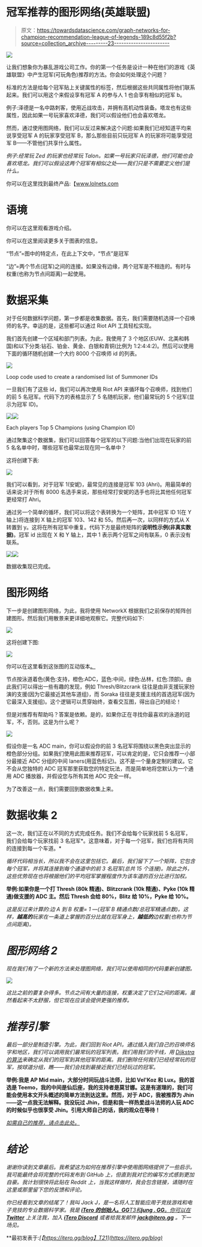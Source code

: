 # 冠军推荐的图形网络(英雄联盟)

> 原文：<https://towardsdatascience.com/graph-networks-for-champion-recommendation-league-of-legends-189c8d55f2b?source=collection_archive---------23----------------------->

![](img/a9068ea3ccaba1d90028a51975c17385.png)

让我们想象你为暴乱游戏公司工作。你的第一个任务是设计一种在他们的游戏《英雄联盟》中产生冠军(可玩角色)推荐的方法。你会如何处理这个问题？

标准的方法是给每个冠军贴上关键属性的标签，然后根据这些共同属性将他们联系起来。我们可以用这个来假设享有冠军 A 的参与人 1 也会享有相似的冠军 b。

例子:泽德是一名中路刺客，使用近战攻击，并拥有高机动性装备。塔龙也有这些属性，因此如果一号玩家喜欢泽德，我们可以假设他们也会喜欢塔龙。

然而，通过使用图网络，我们可以反过来解决这个问题:如果我们已经知道平均来说享受冠军 A 的玩家享受冠军 B，那么那些目前只玩冠军 A 的玩家将可能享受冠军 B——不管他们共享什么属性。

*例子:经常玩 Zed 的玩家也经常玩 Talon。如果一号玩家只玩泽德，他们可能也会喜欢塔龙。我们可以假设这两个冠军有相似之处——我们只是不需要定义他们是什么。*

你可以在这里找到最终产品:【www.lolnets.com 

# 语境

你可以在这里观看游戏介绍。

你可以在这里阅读更多关于图表的信息。

“节点”=图中的特定点，在此上下文中，“节点”是冠军

“边”=两个节点(冠军)之间的连接。如果没有边缘，两个冠军是不相连的。有时与权重(也称为节点间距离)一起使用。

# **数据采集**

对于任何数据科学问题，第一步都是收集数据。首先，我们需要随机选择一个召唤师的名字。幸运的是，这些都可以通过 Riot API 工具轻松实现。

我们首先创建一个区域和部门列表。为此，我使用了 3 个地区(EUW、北美和韩国)和以下分类:钻石、铂金、黄金、白银和青铜(比例为 1:2:4:4:2)。然后可以使用下面的循环随机创建一个大约 8000 个召唤师 id 的列表。

![](img/524735c526833c6c6e469e93bc5e1426.png)

Loop code used to create a randomised list of Summoner IDs

一旦我们有了这些 id，我们可以再次使用 Riot API 来循环每个召唤师，找到他们的前 5 名冠军。代码下方的表格显示了 5 名随机玩家，他们最常玩的 5 个冠军(显示为冠军 ID)。

![](img/36b3c0c1d0e2bb26e59a5089cc990cc4.png)![](img/383e0711d8e2ff7523837cef498ef60b.png)

Each players Top 5 Champions (using Champion ID)

通过聚集这个数据集，我们可以回答每个冠军的以下问题:当他们出现在玩家的前 5 名名单中时，哪些冠军也最常出现在同一名单中？

这将创建下表:

![](img/f6e00daba72678ea27280ab5a7ae1ef9.png)

我们可以看到，对于冠军 1(安妮)，最常见的连接是冠军 103 (Ahri)。用最简单的话来说:对于所有 8000 名选手来说，那些经常打安妮的选手也将比其他任何冠军更经常打 Ahri。

通过另一个简单的循环，我们可以将这个表转换为一个矩阵，其中冠军 ID 1(在 Y 轴上)将连接到 X 轴上的冠军 103、142 和 55。然后再一次，以同样的方式从 X 转置到 y。这将在所有冠军中重复。代码下方是最终矩阵的**说明性示例(非真实数据)**。冠军 id 出现在 X 和 Y 轴上，其中 1 表示两个冠军之间有联系，0 表示没有联系。

![](img/75b0148d4582ba8c3a1926e94f452893.png)![](img/8aa7abc92645431573649ad28cf5772a.png)

数据收集现已完成。

# 图形网络

下一步是创建图形网络，为此，我将使用 NetworkX 根据我们之前保存的矩阵创建图形。然后我们用散景来更详细地观察它。完整代码如下:

![](img/4265b342eb3fe4f97cd9860b0e13e01e.png)

这将创建下图:

![](img/a9068ea3ccaba1d90028a51975c17385.png)

你可以在这里看到这张图的互动版本[。](https://www.lolnets.com/graph)

节点按泳道着色(黄色:支持，橙色:ADC，蓝色:中间，绿色:丛林，红色:顶部)。由此我们可以得出一些有趣的发现，例如 Thresh/Blitzcrank 往往是由非支援玩家扮演的支援(因为它最接近其他车道组)，而 Soraka 往往是支援主线的首选冠军(因为它最深入支援组)。这个逻辑可以贯穿始终，查看交互图，得出自己的结论！

但是对推荐有帮助吗？答案是依赖。是的，如果你正在寻找你最喜欢的泳道的冠军，不，否则。这是为什么呢？

![](img/57a38a0fac8d1a257539e5f7eb426987.png)

假设你是一名 ADC main，你可以假设你的前 3 名冠军将围绕以黑色突出显示的橙色部分分组。如果我们使用此图来推荐冠军，可以肯定的是，它只会推荐一小部分最接近 ADC 分组的中间 laners(用蓝色标记)。这不是一个量身定制的建议。它不会从您独特的 ADC 冠军那里获取您的特定玩法，而是简单地将您默认为一个通用 ADC 播放器，并假设您与所有其他 ADC 完全一样。

为了改善这一点，我们需要回到数据收集上来。

# 数据收集 2

这一次，我们正在以不同的方式完成任务。我们不会给每个玩家找前 5 名冠军，我们会给每个玩家找前 3 名冠军*。这意味着，对于每一个冠军，我们也将有共同的连接到每一个车道。*

*循环代码相当长，所以我不会在这里包括它。最后，我们留下了一个矩阵，它包含每个冠军，并将其连接到每个通道中的前 3 名冠军(总共 15 个连接)。除此之外，这些优势现在也将根据他们的平均冠军掌握程度作为该车道的百分比进行加权。*

**举例:如果你是一个打 Thresh (80k 精通)、Blitzcrank (10k 精通)、Pyke (10k 精通)做支援的 ADC 主。然后 Thresh 会给 80%，Blitz 给 10%，Pyke 给 10%。**

*这是反过来计算的:边 A 到 B 权重= 1 —(冠军 B 精通点数/总冠军精通点数)。这样，**越高的**玩家在一条道上掌握的百分比就在冠军身上，**越低的**边权重(也称为节点间距离)。*

# *图形网络 2*

*现在我们有了一个新的方法来处理图网络，我们可以使用相同的代码重新创建图。*

*![](img/d2b31800cc9b25ade3c6c5f948ee7983.png)*

*这比之前的要复杂得多。节点之间有大量的连接，权重决定了它们之间的距离。虽然看起来不太舒服，但它现在应该会提供更强的推荐。*

# *推荐引擎*

*最后一部分是制造引擎。为此，我们回到 Riot API。通过插入我们自己的召唤师名字和地区，我们可以调用我们最常玩的冠军列表。我们用我们的干线，用 [Dijkstra 的算法](https://en.wikipedia.org/wiki/Dijkstra%27s_algorithm)来确定从我们的冠军到其他冠军的距离。我们删除任何我们已经经常玩的冠军，按球道分组，瞧——我们会找到最接近我们已经玩过的冠军。*

**举例:我是 AP Mid main，大部分时间玩战斗法师，比如 Vel'Koz 和 Lux。我的首选是 Teemo，我的中间是仙后座，我的支持者是莫甘娜。这是有道理的，我们可能会使用本文开头概述的简单方法到达这里。然而，对于 ADC，我被推荐为 Jhin——这一点我无法解释。我没玩过 Jhin，但是和我一样热爱战斗法师的人玩 ADC 的时候似乎也很享受 Jhin。引用大师自己的话，我的观众在等待！**

*[如需自己的推荐，请点击此处。](https://www.lolnets.com/recommend)*

# *结论*

*谢谢你读到文章最后。我希望这为如何在推荐引擎中使用图网络提供了一些启示。我可能最终会将完整的代码发布到 GitHub 上，但直到我对它的编写方式感到更加自豪。我计划很快将此贴在 Reddit 上，当我这样做时，我会包含链接，请随时在这里或那里留下您的反馈和评论。*

*你已经看到文章的结尾了！我叫 Jack J，是一名将人工智能应用于竞技游戏和电子竞技的专业数据科学家。我是 [**iTero 的创始人。GG**T3](https://itero.gg/)[和**jung . GG**。你可以在](https://www.jung.gg/) [**Twitter**](https://twitter.com/JackJGaming) 上关注我，加入 [**iTero Discord**](https://discord.gg/hZmk3z6adP) 或者给我发邮件 **jack@itero.gg** 。下一场见。*

**最初发表于:*[【https://itero.gg/blog】T21](https://itero.gg/blog)*